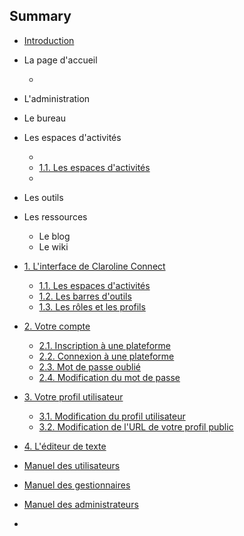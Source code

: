 ## Summary

* [Introduction](README.md)
* La page d'accueil

  * 

* L'administration

* Le bureau

* Les espaces d'activités

  * 
  * [1.1. Les espaces d'activités](/les_espaces_dactivites.md)
  * 

* Les outils

* Les ressources

  * Le blog
  * Le wiki


* [1. L'interface de Claroline Connect](les_basesmd.md)

  * [1.1. Les espaces d'activités](les_espaces_dactivites.md)
  * [1.2. Les barres d'outils](les_barres_doutils.md)
  * [1.3. Les rôles et les profils](les_roles_et_les_profils.md)

* [2. Votre compte](votre_compte.md)

  * [2.1. Inscription à une plateforme](21_inscription_a_une_plateforme.md)
  * [2.2. Connexion à une plateforme](22_connexion_a_une_plateforme.md)
  * [2.3. Mot de passe oublié](23_mot_de_passe_oublie.md)
  * [2.4. Modification du mot de passe](24_modification_du_mot_de_passe.md)

* [3. Votre profil utilisateur](3_votre_profil_utilisateur.md)

  * [3.1. Modification du profil utilisateur](31_modification_du_profil_utilisateur.md)
  * [3.2. Modification de l'URL de votre profil public](modification_de_lurl_de_votre_profil_public.md)

* [4. L'éditeur de texte](lediteur_de_texte.md)

* [Manuel des utilisateurs](manuel_des_utilisateurs.md)

* [Manuel des gestionnaires](manuel_des_gestionnaires.md)

* [Manuel des administrateurs](manuel_des_administrateurs.md)

* 


